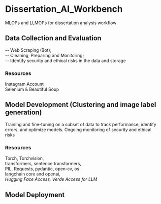 # Dissertation_AI_Workbench
MLOPs and LLMOPs for dissertation analysis workflow

## Data Collection and Evaluation
-- Web Scraping (Bot);  
-- Cleaning; Preparing and Monitoring;   
-- Identify security and ethical risks in the data and storage
### Resources
Instagram Account \
Selenium & Beautiful Soup

## Model Development (Clustering and image label generation)
Training and fine-tuning on a subset of data to track performance, identify errors, and optimize models.
Ongoing monitoring of security and ethical risks

### Resources
Torch, Torchvision, \
transformers, sentence transformers,  \
PIL, Requests, pydantic, open-cv, os \
langchain core and openai, \
*Hugging Face Access, Verde Access for LLM*


## Model Deployment

